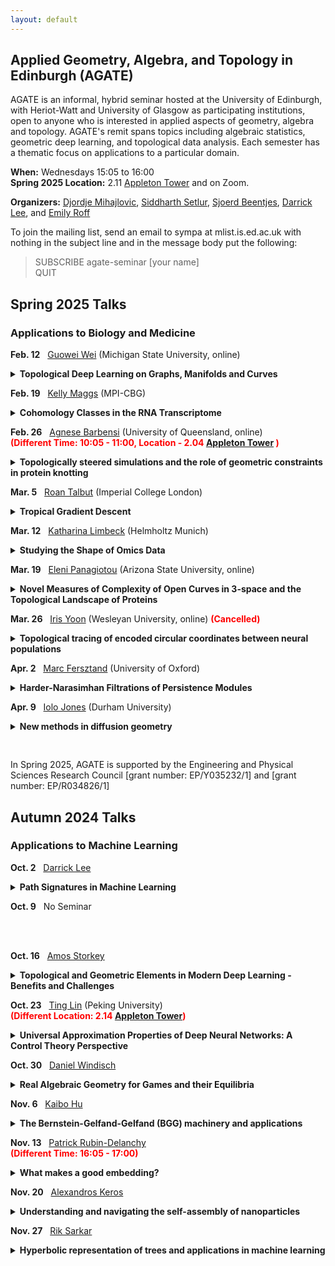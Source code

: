```yaml
---
layout: default
---
```


## Applied Geometry, Algebra, and Topology in Edinburgh (AGATE)

AGATE is an informal, hybrid seminar hosted at the University of Edinburgh, with Heriot-Watt and University of Glasgow as participating institutions, open to anyone who is interested in applied aspects of geometry, algebra and topology. AGATE's remit spans topics including algebraic statistics, geometric deep learning, and topological data analysis. Each semester has a thematic focus on applications to a particular domain. 

**When:** Wednesdays 15:05 to 16:00  
**Spring 2025 Location:** 2.11 [Appleton Tower](https://maps.app.goo.gl/zvDpZfULBhZHFmYbA) and on Zoom. 

**Organizers:** [Djordje Mihajlovic](https://djpm.xyz/), [Siddharth Setlur](https://siddharthsetlur.github.io/), [Sjoerd Beentjes](https://sjoerdvbeentjes.github.io/), [Darrick Lee](https://darricklee.com/), and [Emily Roff](https://www.maths.ed.ac.uk/~emilyroff/)  

<!-- For the first semester, all talks will be by internal speakers. We welcome research talks and expository talks, by faculty, postdocs and students. You could tell us about your own latest paper, or something you've just read and found exciting. You could tell us the story of an interdisciplinary collaboration (what worked? what didn't?). Or you might like to give a "What is...?"-style introduction to your broad area of research. To propose a talk, email Sjoerd, Darrick or Emily. -->

To join the mailing list, send an email to sympa at mlist.is.ed.ac.uk with nothing in the subject line and in the message body put the following:

>SUBSCRIBE agate-seminar [your name]\
>QUIT

## Spring 2025 Talks
### Applications to Biology and Medicine

<nobr><b>Feb. 12</b>  &nbsp; <a href="https://users.math.msu.edu/users/weig/">Guowei Wei</a> (Michigan State University, online)</nobr> 
<details style="margin-bottom:10px">
<summary><b>Topological Deep Learning on Graphs, Manifolds and Curves</b></summary>
<p style="margin-left:30px;"> In the past few years, topological deep learning (TDL), a term coined by us in 2017, has become an emerging paradigm in artificial intelligence (AI) and data science. TDL is built on persistent homology (PH), a vital tool in topological data analysis (TDA) that bridges the gap between complex geometry and abstract topology through multiscale analysis. While TDA has made huge strides in a wide variety of scientific and engineering disciplines, it has many limitations. I will discuss our recent effort in extending the scope of TDA from graphs to manifolds and curves, through new formulations from algebraic topology, geometric topology, and differential topology. I will also discuss how TDL achieved its victories in worldwide annual competitions in computer-aided drug design, discovered SARS-CoV-2 evolutionary mechanism, and accurately predicted emerging dominant viral variants.</p>
</details>

<nobr><b>Feb. 19</b>  &nbsp; <a href="https://sites.google.com/view/kelly-maggs">Kelly Maggs</a> (MPI-CBG)</nobr> 
<details style="margin-bottom:10px">
<summary><b>Cohomology Classes in the RNA Transcriptome</b></summary>
<p style="margin-left:30px;">  In this talk, I will discuss the use of persistent cohomology to detect circular structure in scRNA-seq data, which we will use to define a system of statistically enriching gene sets for circular structure. We will also develop a differential form-based technique for estimating the phase of genes exhibiting cyclic expression patterns. I will present this applied to real datasets studying the cell cycle, tissue re-generation and senescence in diverse experimental conditions.</p> 
</details>

<nobr><b>Feb. 26</b>  &nbsp; <a href="https://sites.google.com/view/agnesebarbensi/home">Agnese Barbensi</a> (University of Queensland, online)</nobr> 
<nobr><span style="color: red;"><b>(Different Time: 10:05 - 11:00, Location - 2.04 [Appleton Tower](https://maps.app.goo.gl/zvDpZfULBhZHFmYbA) )</b></span></nobr>
<details style="margin-bottom:10px">
<summary><b>Topologically steered simulations and the role of geometric constraints in protein knotting</b></summary>
<p style="margin-left:30px;">  We introduce a method to determine the optimal pathway by which a polymer may knot or unknot, while subject to a given set of physics, and we investigate the effect of imposing geometric constraints. We show that with protein-like geometric constraints, the frequency of twist knots increases, similar to the observed abundance of twist knots in protein structures. This is joint work with A.Klotz and D.Goundaroulis.</p>
</details>

<nobr><b>Mar. 5</b>  &nbsp; <a href="https://sites.google.com/view/roantalbut/home">Roan Talbut</a> (Imperial College London)</nobr>
<details style="margin-bottom:10px">
<summary><b>Tropical Gradient Descent</b></summary>
<p style="margin-left:30px;"> The field of tropical statistics - motivated by the identification of the tropical Grassmannian and the space of phylogenetic trees - has produced a range of unconstrained optimisation problems over the tropical projective torus. We will review the types of convexity exhibited by tropical loss functions in statistics, and we propose a new gradient descent method for solving tropical optimisation problems. Theoretical results establish global solvability for tropically star-quasi-convex problems, and numerical experiments demonstrate the method's superior performance over classical descent for tropical optimisation problems which exhibit tropical quasi-convexity but not classical convexity. Notably, tropical gradient descent seamlessly integrates into advanced optimisation methods, such as Adam, offering improved overall performance.</p>
</details>

<nobr><b>Mar. 12</b>  &nbsp; <a href="https://limbeckkat.github.io/">Katharina Limbeck</a> (Helmholtz Munich)</nobr>
<details style="margin-bottom:10px">
<summary><b>Studying the Shape of Omics Data</b></summary>
<p style="margin-left:30px;"> This seminar explores geometric and topological approaches for analysing omics data across multiple scales, focusing on two case studies. First, we identify spatial patterns in transcriptomics data using persistent homology. Specifically, we leverage functional summaries to perform permutation testing for spatial randomness in gene expression values. Our approach offers greater robustness and accuracy than alternative methods for detecting spatial dependence. Second, we examine metric space magnitude, a recently established geometric invariant that summarises the effective size and diversity of a space. Applied to cancer genomics, magnitude quantifies tumour genomic heterogeneity, a key factor in cancer progression and clinical outcomes, and distinguishes cancer subtypes based on copy-number alterations. These case studies demonstrate the power of using multi-scale geometric descriptors, namely persistent homology and magnitude, within a statistical framework to uncover meaningful structure in complex omics data.</p>
</details>

<nobr><b>Mar. 19</b>  &nbsp; <a href="https://www.elenipanagiotou.com/">Eleni Panagiotou</a> (Arizona State University, online)</nobr>
<details style="margin-bottom:10px">
<summary><b>Novel Measures of Complexity of Open Curves in 3-space and the Topological Landscape of Proteins</b></summary>
<p style="margin-left:30px;"> Filamentous material may exhibit structure dependent material properties and function that depends on their entanglement. Even though intuitively entanglement is often understood in terms of knotting or linking, many of the filamentous systems in the natural world are not mathematical knots or links.  In this talk we will introduce a novel framework in knot theory that can characterize the complexity of (collections of) open curves in 3-space in general. This leads to novel metrics of entanglement of open curves in 3-space that generalize classical topological invariants, like, for example, the Jones polynomial and Vassiliev invariants. For open curves, these are continuous functions of the curve coordinates and tend to topological invariants of classical knots and links when the endpoints of the curves tend to coincide. We will apply our methods to proteins and we will show that these enable us to create a new framework for understanding protein folding, which is validated by experimental data.  Using the topological landscape of proteins, we show that the static native state geometry and topology reflects protein evolution dynamics. These results suggest that these topological metrics could serve as valuable reaction coordinates, bridging the gap between protein structure topology and dynamics for the first time.</p>
</details>

<nobr><b>Mar. 26</b>  &nbsp; <a href="https://irisyoon.com/">Iris Yoon</a> (Wesleyan University, online)</nobr>
<nobr><span style="color: red;"><b>(Cancelled)</b></span></nobr>
<details style="margin-bottom:10px">
<summary><b>Topological tracing of encoded circular coordinates between neural populations</b></summary>
<p style="margin-left:30px;"> Recent developments in in vivo neuroimaging in animal models have made possible the study of information coding in large populations of neurons and even how that coding evolves in different neural systems. Topological methods, in particular, are effective at detecting periodic, quasi-periodic, or circular features in neural systems. Once we detect the presence of circular structures, we face the problem of assigning semantics: what do the circular structures in a neural population encode? Are they reflections of an underlying physiological activity, or are they driven by an external stimulus? If so, which specific features of the stimulus are encoded by the neurons? To address this problem, we introduced the method of analogous bars (Yoon, Ghrist, Giusti 2023). Given two related systems, say a stimulus system and a neural population, or two related neural populations, we utilize the dissimilarity between the two systems and Dowker complexes to find shared features between the two systems. We then leverage this information to identify related features between the two systems. In this talk, I will briefly explain the mathematics underlying the analogous bars method. I will then present applications of the method in studying neural population coding and propagation on simulated and experimental datasets. This work is joint work with Gregory Henselman-Petrusek, Robert Ghrist, Spencer Smith, Yiyi Yu, and Chad Giusti.</p>
</details>

<nobr><b>Apr. 2</b>  &nbsp; <a href="https://people.maths.ox.ac.uk/fersztand/">Marc Fersztand</a> (University of Oxford)</nobr>
<details style="margin-bottom:10px">
<summary><b>Harder-Narasimhan Filtrations of Persistence Modules</b></summary>
<p style="margin-left:30px;"> The Harder-Narasimhan types are a family of discrete isomorphism invariants for representations of finite quivers. We evaluate their discriminating power in the context of persistence modules over a finite poset, including multiparameter persistence modules (over a finite grid). In particular, we introduce the skyscraper invariant and proved amongst other that it is strictly finer than the rank invariant and incomparable with the generalised rank invariant. In order to study the stability of the skyscraper invariant, we extend its definition from the finite to the infinite setting and consider multiparameter persistence modules over Z^n and R^n. We then establish an erosion-type stability result for the skyscraper invariant in this setting. This talk is based on the content of the articles 10.1112/tlm3.70003 (with E. Jacquard, V. Nanda and U. Tillmann) and arXiv:2406.05069.</p>
</details>

<nobr><b>Apr. 9</b>  &nbsp; <a href="https://www.iolojones.co.uk">Iolo Jones</a> (Durham University)</nobr>
<details style="margin-bottom:10px">
<summary><b>New methods in diffusion geometry</b></summary>
<p style="margin-left:30px;"> Diffusion geometry is a new framework for geometric and topological data analysis that defines Riemannian geometry for probability spaces. This lets us apply the huge wealth of theory and methods from classical differential geometry as tools for data analysis. In this talk, I will outline the basic theory of diffusion geometry, like the construction of vector fields and differential forms. I will also survey a range of new data analysis tools, including vector calculus, solving spatial PDEs on data, finding integral curves and geodesics, and finding circular coordinates for de Rham cohomology classes. In the very special case of data from manifolds, we can compute the curvature tensors and dimension. These methods are highly robust to noise and fast to compute when compared with comparable methods like persistent homology.</p>
</details>

<br>
<br>
In Spring 2025, AGATE is supported by the Engineering and Physical Sciences Research Council [grant number: EP/Y035232/1] and [grant number: EP/R034826/1]
<br>



## Autumn 2024 Talks
### Applications to Machine Learning
<nobr><b>Oct. 2</b>  &nbsp; <a href="https://darricklee.com/">Darrick Lee</a></nobr>
<details style="margin-bottom:10px">
<summary><b>Path Signatures in Machine Learning </b></summary>
<p style="margin-left:30px;"> The path signature is a way to represent a path as an infinite sequence of tensors. We provide a high level introduction to signatures, highlighting the algebraic and geometric aspects of this construction, and discuss how this can be used to study sequences (time series) in machine learning.</p>
</details>


<nobr><b>Oct. 9</b>  &nbsp; No Seminar  
 
<br>
<br>

<nobr><b>Oct. 16</b>  &nbsp; <a href="https://homepages.inf.ed.ac.uk/amos/">Amos Storkey</a></nobr>
<details style="margin-bottom:10px">
<summary><b>Topological and Geometric Elements in Modern Deep Learning - Benefits and Challenges</b></summary>
<p style="margin-left:30px;"> This talk will take a simple introduction to machine learning, especially as used in computer vision. We then go on to see the different ways issues of geometry and topology turn up and are handled within the field. We examine the promise, in terms of generalisation, that building geometric understanding adds to a model. At the same time we recognise the challenges that imposing a rigid abstract geometry on a real world space can bring. I will give one example of our work decomposing structure and motion using a Hamiltonian model structure, before opening things up for discussion as to what the future opportunities are.</p>
</details>


<nobr><b>Oct. 23</b>  &nbsp; <a href="https://alisomia.github.io/website/">Ting Lin</a></nobr> (Peking University)
<br>
<span style="color: red;"><b>(Different Location: 2.14 <a href="    ">Appleton Tower</a>)</b></span> 
<details style="margin-bottom:10px">
<summary><b>Universal Approximation Properties of Deep Neural Networks: A Control Theory Perspective</b></summary>
<p style="margin-left:30px;"> In this talk, I will discuss the approximation properties of deep neural networks, with a particular focus on residual-type structures, a popular architecture in deep learning. We will conceptualize ResNet as a continuous control system, specifically as a parametric dynamical system. Based on this framework, we will explore the universal approximation and interpolation properties of deep neural networks. We show that any nonlinear activation function can have universal approximation property. Furthermore, we will discuss extensions to symmetric cases, including permutation and translation invariance, which are useful in scientific computing. This is based on joint work with Jingpu Cheng (NUS), Qianxiao Li (NUS), and Zuowei Shen (NUS).</p>
</details>

<nobr><b>Oct. 30</b>  &nbsp; <a href="https://sites.google.com/view/danielwindisch">Daniel Windisch</a></nobr>
<details style="margin-bottom:10px">
<summary><b>Real Algebraic Geometry for Games and their Equilibria</b></summary>
<p style="margin-left:30px;"> The classical notion of Nash equilibria imposes the somewhat unnatural assumption of independent non-cooperative acting on the players of a game. In 2005, the philosopher Wolfgang Spohn introduced a new concept, called dependency equilibria, that also takes into consideration cooperation of the players. Dependency equilibria are, however, much more involved from a mathematical viewpoint.
 
This talk will give the necessary background in game theory and will show how basic (real) algebraic geometry can be used to study dependency equilibria and game theoretical questions in general. It is based on joint work with Irem Portakal.</p>
</details>

<nobr><b>Nov. 6</b>  &nbsp; <a href="https://kaibohu.github.io/">Kaibo Hu</a></nobr>
<details style="margin-bottom:10px">
<summary><b>The Bernstein-Gelfand-Gelfand (BGG) machinery and applications</b></summary>
<p style="margin-left:30px;">  In this talk, we first review the de Rham complex and the finite element exterior calculus, a cohomological framework for structure-preserving discretisation of PDEs. From de Rham complexes, we derive other complexes with applications in elasticity, geometry and general relativity. Algebraic structures (information on cohomology) imply a number of analytic results, such as the Hodge-Helmholtz decomposition, Poincaré-Korn inequalities and compactness. The derivation, inspired by the Bernstein-Gelfand-Gelfand (BGG) construction, also provides a general machinery to establish results for tensor-valued problems (e.g., elasticity) from de Rham complexes (e.g., electromagnetism and fluid mechanics). We discuss some applications in this direction, including the construction of bounded homotopy operators (Poincaré integrals) and finite elements.</p>
</details>

<nobr><b>Nov. 13</b>  &nbsp; <a href="https://www.maths.ed.ac.uk/~prd/index.html">Patrick Rubin-Delanchy</a></nobr>
<br>
<span style="color: red;"><b>(Different Time: 16:05 - 17:00)</b></span>
<details style="margin-bottom:10px">
<summary><b>What makes a good embedding?</b></summary>
<p style="margin-left:30px;"> Embeddings are continuous vector representations of entities, such as words or nodes, perhaps most widely known for their role in modern AI systems such as large language models.
 
In this talk I consider a different goal, which is statistical analysis, or the creation of knowledge. An embedding is an instrument which allows us to observe complex, unstructured, or otherwise intractable data, in a way that we can use.
 
In embeddings, simple statistical models are tenable; concepts like similarity, or trend, have a `shape’; abstract notions such as political opinion, the health of a patient, the function of a cell, can be made geometric and measurable; and we can uncover truths that could have seemed completely absent from the raw data.
 
I illustrate these points with new theory connecting statistical models, embeddings and the manifold hypothesis, and with motivating problems in science, security, and recent work with Southmead hospital at Bristol.
 
We welcome feedback on our codebase, pyemb, a work in progress implementing these ideas: https://pyemb.github.io/pyemb/html/index.html</p>
</details>

<nobr><b>Nov. 20</b>  &nbsp; <a href="https://www.linkedin.com/in/alexdkeros/">Alexandros Keros</a></nobr>
<details style="margin-bottom:10px">
<summary><b>Understanding and navigating the self-assembly of nanoparticles</b></summary>
<p style="margin-left:30px;"> Material synthesis though nanoparticle self-assembly enables the creation of specialized structures with transformative applications in engineering and biology. However, efficient and robust control of the assembly process, and prediction of macro-scale properties, are obstructed by the inherent stochasticity and complexity of particle dynamics. I will review topological and geometric methods for characterising particle configurations in the context of material science, and explore learning and control approaches for steering their dynamics.</p>
</details>

<nobr><b>Nov. 27</b>  &nbsp; <a href="https://homepages.inf.ed.ac.uk/rsarkar/">Rik Sarkar</a></nobr>
<details style="margin-bottom:10px">
<summary><b>Hyperbolic representation of trees and applications in machine learning</b></summary>
<p style="margin-left:30px;"> Hyperbolic geometry has recently become an increasingly important topic in machine learning due to its usefulness in representing hierarchies, graphs and other types of non-euclidean data. In this talk we will discuss hyperbolic geometry and a theorem that any tree can be embedded in the hyperbolic plane with arbitrarily low distortion. Then we will review how similar ideas are used in several areas of machine learning. </p>
</details>


